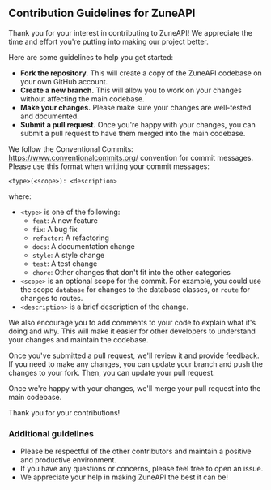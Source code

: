 ## Contribution Guidelines for ZuneAPI

Thank you for your interest in contributing to ZuneAPI! We appreciate the time and effort you're putting into making our project better.

Here are some guidelines to help you get started:

* **Fork the repository.** This will create a copy of the ZuneAPI codebase on your own GitHub account.
* **Create a new branch.** This will allow you to work on your changes without affecting the main codebase.
* **Make your changes.** Please make sure your changes are well-tested and documented.
* **Submit a pull request.** Once you're happy with your changes, you can submit a pull request to have them merged into the main codebase.

We follow the Conventional Commits: https://www.conventionalcommits.org/ convention for commit messages. Please use this format when writing your commit messages:

```
<type>(<scope>): <description>
```

where:

* `<type>` is one of the following:
    * `feat`: A new feature
    * `fix`: A bug fix
    * `refactor`: A refactoring
    * `docs`: A documentation change
    * `style`: A style change
    * `test`: A test change
    * `chore`: Other changes that don't fit into the other categories
* `<scope>` is an optional scope for the commit. For example, you could use the scope `database` for changes to the database classes, or `route` for changes to routes.
* `<description>` is a brief description of the change.

We also encourage you to add comments to your code to explain what it's doing and why. This will make it easier for other developers to understand your changes and maintain the codebase.

Once you've submitted a pull request, we'll review it and provide feedback. If you need to make any changes, you can update your branch and push the changes to your fork. Then, you can update your pull request.

Once we're happy with your changes, we'll merge your pull request into the main codebase.

Thank you for your contributions!

### Additional guidelines

* Please be respectful of the other contributors and maintain a positive and productive environment.
* If you have any questions or concerns, please feel free to open an issue.
* We appreciate your help in making ZuneAPI the best it can be!

